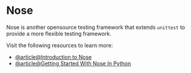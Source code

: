 # Nose

Nose is another opensource testing framework that extends `unittest` to provide a more flexible testing framework.

Visit the following resources to learn more:

- [@article@Introduction to Nose](https://nose.readthedocs.io/en/latest/)
- [@article@Getting Started With Nose In Python](https://www.lambdatest.com/blog/selenium-python-nose-tutorial/)
